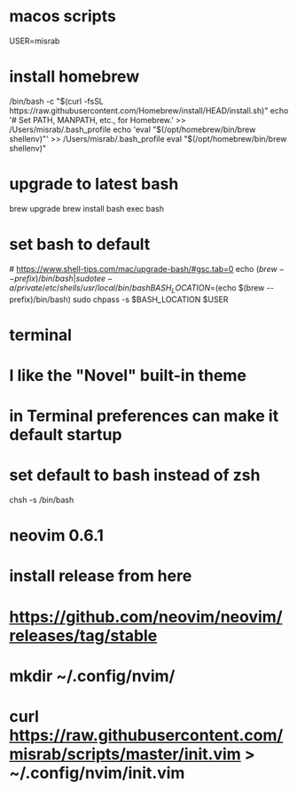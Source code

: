 # macos scripts


USER=misrab

# install homebrew
/bin/bash -c "$(curl -fsSL https://raw.githubusercontent.com/Homebrew/install/HEAD/install.sh)"
echo '# Set PATH, MANPATH, etc., for Homebrew.' >> /Users/misrab/.bash_profile
echo 'eval "$(/opt/homebrew/bin/brew shellenv)"' >> /Users/misrab/.bash_profile
eval "$(/opt/homebrew/bin/brew shellenv)"


# upgrade to latest bash
brew upgrade
brew install bash
exec bash

# set bash to default
# https://www.shell-tips.com/mac/upgrade-bash/#gsc.tab=0
echo $(brew --prefix)/bin/bash | sudo tee -a /private/etc/shells
/usr/local/bin/bash
BASH_LOCATION=$(echo $(brew --prefix)/bin/bash)
sudo chpass -s $BASH_LOCATION $USER

# terminal
# I like the "Novel" built-in theme
# in Terminal preferences can make it default startup
# set default to bash instead of zsh
chsh -s /bin/bash

# neovim 0.6.1
# install release from here
# https://github.com/neovim/neovim/releases/tag/stable
# mkdir ~/.config/nvim/
# curl https://raw.githubusercontent.com/misrab/scripts/master/init.vim > ~/.config/nvim/init.vim
